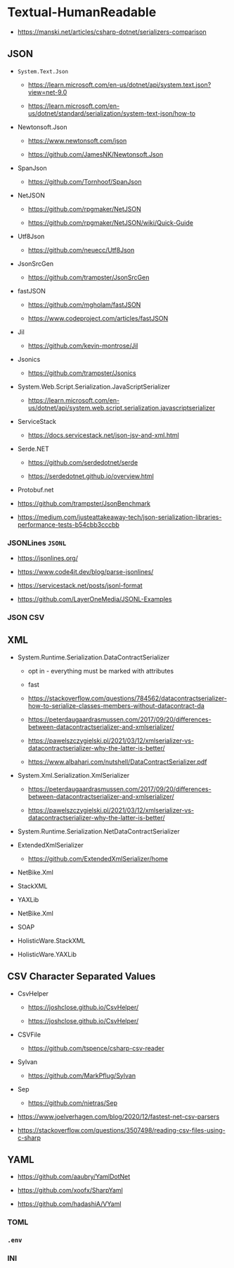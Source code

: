 # Textual-HumanReadable

*   https://manski.net/articles/csharp-dotnet/serializers-comparison

## JSON

*   `System.Text.Json`

    *   https://learn.microsoft.com/en-us/dotnet/api/system.text.json?view=net-9.0

    *   https://learn.microsoft.com/en-us/dotnet/standard/serialization/system-text-json/how-to

*   Newtonsoft.Json

    *   https://www.newtonsoft.com/json

    *   https://github.com/JamesNK/Newtonsoft.Json

*   SpanJson

    *   https://github.com/Tornhoof/SpanJson

*   NetJSON

    *   https://github.com/rpgmaker/NetJSON

    *   https://github.com/rpgmaker/NetJSON/wiki/Quick-Guide

*   Utf8Json

    *   https://github.com/neuecc/Utf8Json

*   JsonSrcGen

    *   https://github.com/trampster/JsonSrcGen

*   fastJSON

    *   https://github.com/mgholam/fastJSON

    *   https://www.codeproject.com/articles/fastJSON

*   Jil

    *   https://github.com/kevin-montrose/Jil

*   Jsonics

    *   https://github.com/trampster/Jsonics

*   System.Web.Script.Serialization.JavaScriptSerializer

    *   https://learn.microsoft.com/en-us/dotnet/api/system.web.script.serialization.javascriptserializer

*   ServiceStack

    *   https://docs.servicestack.net/json-jsv-and-xml.html

*   Serde.NET

    *   https://github.com/serdedotnet/serde

    *   https://serdedotnet.github.io/overview.html

*   Protobuf.net

*   https://github.com/trampster/JsonBenchmark

*   https://medium.com/justeattakeaway-tech/json-serialization-libraries-performance-tests-b54cbb3cccbb

### JSONLines `JSONL`

*   https://jsonlines.org/

*   https://www.code4it.dev/blog/parse-jsonlines/

*   https://servicestack.net/posts/jsonl-format

*   https://github.com/LayerOneMedia/JSONL-Examples


### JSON CSV

## XML

*   System.Runtime.Serialization.DataContractSerializer

    *   opt in - everything must be marked with attributes

    *   fast

    *   https://stackoverflow.com/questions/784562/datacontractserializer-how-to-serialize-classes-members-without-datacontract-da

    *   https://peterdaugaardrasmussen.com/2017/09/20/differences-between-datacontractserializer-and-xmlserializer/

    *   https://pawelszczygielski.pl/2021/03/12/xmlserializer-vs-datacontractserializer-why-the-latter-is-better/

    *   https://www.albahari.com/nutshell/DataContractSerializer.pdf

*   System.Xml.Serialization.XmlSerializer

    *   https://peterdaugaardrasmussen.com/2017/09/20/differences-between-datacontractserializer-and-xmlserializer/

    *   https://pawelszczygielski.pl/2021/03/12/xmlserializer-vs-datacontractserializer-why-the-latter-is-better/

*   System.Runtime.Serialization.NetDataContractSerializer

*   ExtendedXmlSerializer

    *   https://github.com/ExtendedXmlSerializer/home

*   NetBike.Xml

*   StackXML

*   YAXLib

*   NetBike.Xml

*   SOAP

*   HolisticWare.StackXML

*   HolisticWare.YAXLib

## CSV Character Separated Values

*   CsvHelper

    *   https://joshclose.github.io/CsvHelper/

    *   https://joshclose.github.io/CsvHelper/

*   CSVFile

    *   https://github.com/tspence/csharp-csv-reader

*   Sylvan

    *   https://github.com/MarkPflug/Sylvan

*   Sep

    *   https://github.com/nietras/Sep

*   https://www.joelverhagen.com/blog/2020/12/fastest-net-csv-parsers

*   https://stackoverflow.com/questions/3507498/reading-csv-files-using-c-sharp

## YAML

*   https://github.com/aaubry/YamlDotNet

*   https://github.com/xoofx/SharpYaml

*   https://github.com/hadashiA/VYaml

### TOML

### `.env`

### INI


